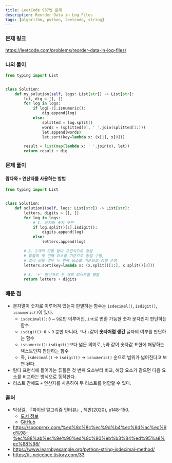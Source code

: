 ```yaml
---
title: LeetCode 937번 문제
description: Reorder Data in Log Files
tags: [algorithm, python, leetcode, string]
---
```


### 문제 링크

https://leetcode.com/problems/reorder-data-in-log-files/

### 나의 풀이

```python
from typing import List


class Solution:
    def my_solution(self, logs: List[str]) -> List[str]:
        let, dig = [], []
        for log in logs:
            if log[-1].isnumeric():
                dig.append(log)
            else:
                splitted = log.split()
                words = (splitted[0], ' '.join(splitted[1:]))
                let.append(words)
                let.sort(key=lambda x: (x[1], x[0]))

        result = list(map(lambda x: ' '.join(x), let))
        return result + dig
```

### 문제 풀이

#### 람다와 `+` 연산자를 사용하는 방법

```python
from typing import List


class Solution:
    def solution1(self, logs: List[str]) -> List[str]:
        letters, digits = [], []
        for log in logs:
            # 1. 문자와 숫자 구분
            if log.split()[1].isdigit():
                digits.append(log)
            else:
                letters.append(log)

        # 2. 2개의 키를 람다 표현식으로 정렬
        # 튜플의 첫 번째 요소를 기준으로 정렬 수행,
        # 값이 같을 경우 두 번째 요소를 기준으로 정렬 수행
        letters.sort(key=lambda x: (x.split()[1:], x.split()[0]))

        # 3. '+' 연산자로 두 개의 리스트를 병합
        return letters + digits
```

### 배운 점

- 문자열이 숫자로 이루어져 있는지 판별하는 함수는 `isdecimal()`, `isdigit()`, `isnumeric()`이 있다.
  - `isdecimal()`: `0` ~ `9`로만 이루어진, `int`로 변환 가능한 숫자 문자인지 판단하는 함수
  - `isdigit()`: `0` ~ `9` 뿐만 아니라, `²`나 `₃`같이 **숫자처럼 생긴** 글자의 여부를 판단하는 함수
  - `isnumeric()`: `isdigit()`보다 넓은 의미로, `½`과 같이 숫자값 표현에 해당하는 텍스트인지 판단하는 함수
  - 즉, `isdecimal()` -> `isdigit()` -> `isnumeric()` 순으로 범위가 넓어진다고 보면 된다.
- 람다 표현식에 들어가는 튜플은 첫 번째 요소부터 비교, 해당 요소가 같으면 다음 요소를 비교하는 방식으로 동작한다.
- 리스트 간에도 `+` 연산자를 사용하여 두 리스트를 병합할 수 있다.

### 출처

- 박상길, 『파이썬 알고리즘 인터뷰』, 책만(2020), p148-150.
  - [도서 정보](https://www.onlybook.co.kr/entry/algorithm-interview)
  - [GitHub](https://github.com/onlybooks/algorithm-interview)
- https://soooprmx.com/%ed%8c%8c%ec%9d%b4%ec%8d%ac%ec%9d%98-%ec%88%ab%ec%9e%90%ed%8c%90%eb%b3%84%ed%95%a8%ec%88%98/
- https://www.learnbyexample.org/python-string-isdecimal-method/
- https://it-neicebee.tistory.com/33
